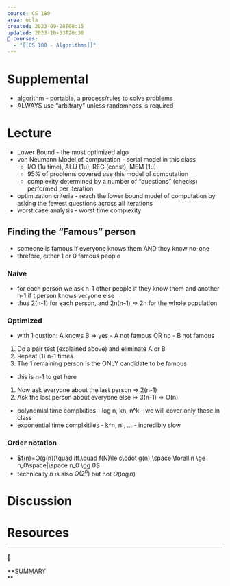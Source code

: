 ```yaml
---
course: CS 180
area: ucla
created: 2023-09-28T08:15
updated: 2023-10-03T20:30
📕 courses:
  - "[[CS 180 - Algorithms]]"
---
```

# Supplemental

- algorithm - portable, a process/rules to solve problems
- ALWAYS use “arbitrary” unless randomness is required

# Lecture

- Lower Bound - the most optimized algo
- von Neumann Model of computation - serial model in this class
    - I/O (1u time), ALU (1u), REG (const), MEM (1u)
    - 95% of problems covered use this model of computation
    - complexity determined by a number of “questions” (checks) performed per iteration
- optimization criteria - reach the lower bound model of computation by asking the fewest questions across all iterations
- worst case analysis - worst time complexity

## Finding the “Famous” person

- someone is famous if everyone knows them AND they know no-one
- threfore, either 1 or 0 famous people

### Naive

- for each person we ask n-1 other people if they know them and another n-1 if t person knows veryone else
- thus 2(n-1) for each person, and 2n(n-1) ⇒ 2n for the whole population

### Optimized

- with 1 qustion: A knows B ⇒ yes - A not famous OR no - B not famous

1. Do a pair test (explained above) and eliminate A or B
2. Repeat (1) n-1 times
3. The 1 remaining person is the ONLY candidate to be famous

- this is n-1 to get here

1. Now ask everyone about the last person ⇒ 2(n-1)
2. Ask the last person about everyone else ⇒ 3(n-1) ⇒ O(n)

- polynomial time complxities - log n, kn, n^k - we will cover only these in class
- exponential time complxitiies - k^n, n!, … - incredibly slow

### Order notation

- $f(n)=O(g(n))\quad iff.\quad f(N)\le c\cdot g(n),\space \forall n \ge n_0\space|\space n_0 \gg 0$﻿
- technically $n$﻿ is also $O(2^n)$﻿ but not $O(\log n)$﻿

# Discussion

  

# Resources

---

[](https://www.notion.soundefined)

📌

**SUMMARY  
**